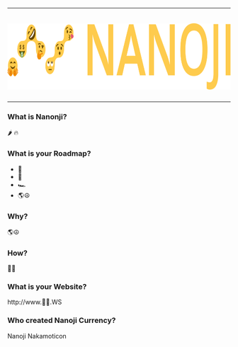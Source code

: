 <hr />
<div align="center">
    <img src="images/nanoji-logo.png" alt="Logo" width='auto' height='150px' style="padding-top:20px;padding-bottom:10px;" />
</div>
<hr />

### What is Nanonji?

🌶️ 🔥

### What is your Roadmap?

* 🚀
* 🌙
* 🏎️
* 🌎☮

### Why?

🌎☮

### How?

🚀🤑

### What is your Website?

http://www.🚀🤑.WS

### Who created Nanoji Currency?

Nanoji Nakamoticon
